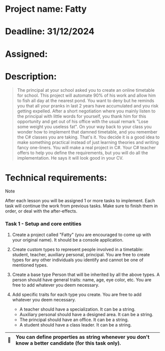 # Project name: Fatty

# Deadline: 31/12/2024

# Assigned: 

# Description:

> The principal at your school asked you to create an online timetable for school. This project will automate 90% of
his work and allow him to fish all day at the nearest pond. You want to deny but he reminds you that all your pranks
in last 2 years have accumulated and you risk getting expelled. After a short negotiation where you mainly listen to
the principal with little words for yourself, you thank him for this opportunity and get out of his office with the
usual remark "Lose some weight you useless fat". On your way back to your class you wonder how to implement that
damned timetable, and you remember the C# classes you are taking. That's it. You decide it is a good idea to make
something practical instead of just learning theories and writing fancy one-liners. You will make a real project in C#.
Your C# teacher offers to help you define the requirements, but you will do all the implementation. He says it will
look good in your CV.

# Technical requirements:

> [!NOTE]  
> After each lesson you will be assigned 1 or more tasks to implement. Each task will continue the work from previous
tasks. Make sure to finish them in order, or deal with the after-effects.

### Task 1 - Setup and core entities

1. Create a project called "Fatty" (you are encouraged to come up with your original name). It should be a console
application.

2. Create custom types to represent people involved in a timetable: student, teacher, auxiliary personal, principal.
You are free to create types for any other individuals you identify and cannot be one of mentioned types.

3. Create a base type Person that will be inherited by all the above types. A person should have general traits: name,
age, eye color, etc. You are free to add whatever you deem necessary.

4. Add specific traits for each type you create. You are free to add whatever you deem necessary.
    
    - A teacher should have a specialization. It can be a string.
    - Auxiliary personal should have a designed area. It can be a string.
    - The principal should have an office. It can be a string.
    - A student should have a class leader. It can be a string.


| :memo:        | You can define properties as string whenever you don't know a better candidate (for this task only). |
|---------------|:-----------------------------------------------------------------------------------------------------|
